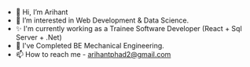 - 👋 Hi, I’m Arihant
- 👀 I’m interested in Web Development & Data Science.
- ✨ I'm currently working as a Trainee Software Developer (React + Sql Server + .Net)
- 🌱 I've Completed BE Mechanical Engineering.
- 📫 How to reach me - arihantphad2@gmail.com

<!---
arihantp2/arihantp2 is a ✨ special ✨ repository because its `README.md` (this file) appears on your GitHub profile.
You can click the Preview link to take a look at your changes.
--->
